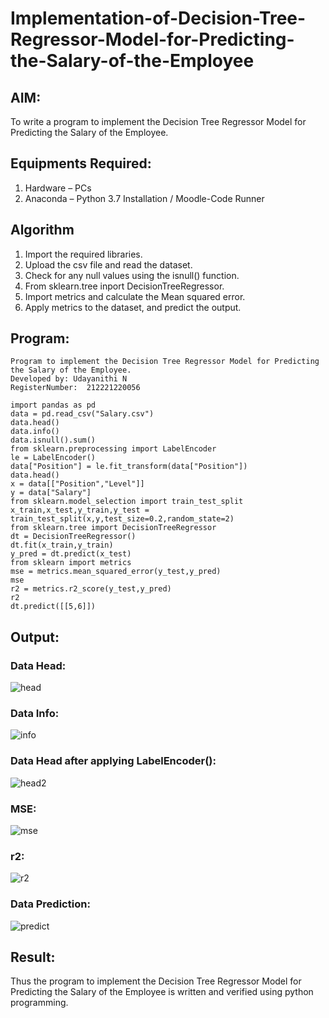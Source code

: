# Implementation-of-Decision-Tree-Regressor-Model-for-Predicting-the-Salary-of-the-Employee

## AIM:
To write a program to implement the Decision Tree Regressor Model for Predicting the Salary of the Employee.

## Equipments Required:
1. Hardware – PCs
2. Anaconda – Python 3.7 Installation / Moodle-Code Runner

## Algorithm
1. Import the required libraries.
2. Upload the csv file and read the dataset.
3. Check for any null values using the isnull() function.
4. From sklearn.tree inport DecisionTreeRegressor.
5. Import metrics and calculate the Mean squared error.
6. Apply metrics to the dataset, and predict the output.


## Program:
```
Program to implement the Decision Tree Regressor Model for Predicting the Salary of the Employee.
Developed by: Udayanithi N
RegisterNumber:  212221220056
```
```
import pandas as pd
data = pd.read_csv("Salary.csv")
data.head()
data.info()
data.isnull().sum()
from sklearn.preprocessing import LabelEncoder
le = LabelEncoder()
data["Position"] = le.fit_transform(data["Position"])
data.head()
x = data[["Position","Level"]]
y = data["Salary"]
from sklearn.model_selection import train_test_split
x_train,x_test,y_train,y_test = train_test_split(x,y,test_size=0.2,random_state=2)
from sklearn.tree import DecisionTreeRegressor
dt = DecisionTreeRegressor()
dt.fit(x_train,y_train)
y_pred = dt.predict(x_test)
from sklearn import metrics
mse = metrics.mean_squared_error(y_test,y_pred)
mse
r2 = metrics.r2_score(y_test,y_pred)
r2
dt.predict([[5,6]])
```

## Output:
### Data Head:
![head](https://user-images.githubusercontent.com/93427923/169694235-41a469cc-ff3e-4c56-b36c-029319ef1f94.png)

### Data Info:
![info](https://user-images.githubusercontent.com/93427923/169694238-85077655-4a64-4334-b451-997c7ea1937d.png)

### Data Head after applying LabelEncoder():
![head2](https://user-images.githubusercontent.com/93427923/169694242-dd7cae7b-50db-4864-96aa-ca8eb07514e3.png)

### MSE:
![mse](https://user-images.githubusercontent.com/93427923/169694248-eefed989-8fc7-4e80-b3af-992667d1936a.png)

### r2:
![r2](https://user-images.githubusercontent.com/93427923/169694252-b17fc5dd-22fd-46e0-b8de-991fd12528ed.png)

### Data Prediction:
![predict](https://user-images.githubusercontent.com/93427923/169694255-16669af0-0ed0-416e-b387-d63f2f3e9dc3.png)

## Result:
Thus the program to implement the Decision Tree Regressor Model for Predicting the Salary of the Employee is written and verified using python programming.
